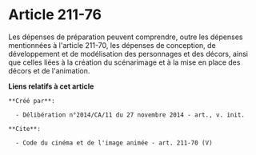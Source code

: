 # Article 211-76

Les dépenses de préparation peuvent comprendre, outre les dépenses mentionnées à l'article 211-70, les dépenses de
conception, de développement et de modélisation des personnages et des décors, ainsi que celles liées à la création du
scénarimage et à la mise en place des décors et de l'animation.

**Liens relatifs à cet article**

	**Créé par**:

	  - Délibération n°2014/CA/11 du 27 novembre 2014 - art., v. init.

	**Cite**:

	  - Code du cinéma et de l'image animée - art. 211-70 (V)
